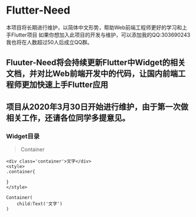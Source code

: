 # Flutter-Need
本项目将长期进行维护，以简体中文形势，帮助Web前端工程师更好的学习和上手Flutter项目
如果你想加入此项目的开发与维护，可以添加我的QQ:303690243
我也将在人数超过50人后成立QQ群。
## Fluuter-Need将会持续更新Flutter中Widget的相关文档，并对比Web前端开发中的代码，让国内前端工程师更加快速上手Flutter应用
## 项目从2020年3月30日开始进行维护，由于第一次做相关工作，还请各位同学多提意见。
### Widget目录
> Container
```
<div class='container'>文字</div>
<style>
.container{

}
</style>
```
```
Container(
    child:Text('文字')
)
```